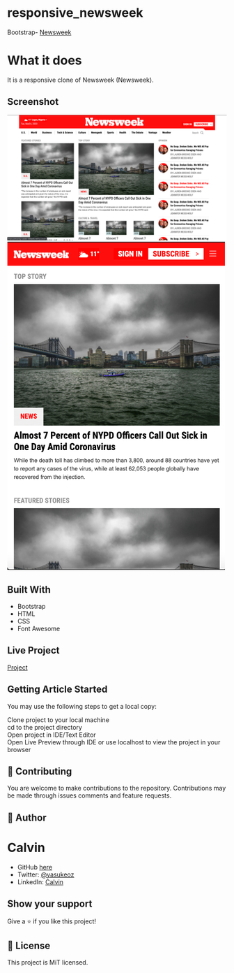 # responsive_newsweek


Bootstrap- [Newsweek](https://newsweek.com/)  
  
# What it does  
  
It is a responsive clone of Newsweek (Newsweek).
  
## Screenshot

![screenshot](./images/screenshotTwo.png)
![screenshot](./images/screenshotOne.png)

## Built With  
  
- Bootstrap
- HTML
- CSS
- Font Awesome

  
## Live Project  

[Project](https://amazing-colden-99bae9.netlify.com/)  




## Getting Article Started  
You may use the following steps to get a local copy:
  
Clone project to your local machine  
cd to the project directory  
Open project in IDE/Text Editor  
Open Live Preview through IDE or use localhost to view the project in your browser  
  
## 🤝 Contributing
You are welcome to make contributions to the repository. Contributions may be made through issues comments and feature requests.


## 👤 Author

# Calvin
- GitHub [here](https://github.com/calvinoea/)
- Twitter: [@yasukeoz](https://twitter.com/yasukeoz)
- LinkedIn: [Calvin](https://www.linkedin.com/in/calvin-ebun-amu-9b200017a/)

## Show your support  
Give a ⭐️ if you like this project!

## 📝 License  
This project is MiT licensed.





